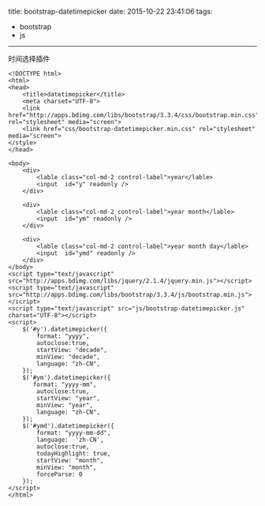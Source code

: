 title: bootstrap-datetimepicker
date: 2015-10-22 23:41:06
tags:
- bootstrap
- js
---
时间选择插件
<!--more-->

	<!DOCTYPE html>
	<html>
	<head>
	    <title>datetimepicker</title>
	    <meta charset="UTF-8">
	    <link href="http://apps.bdimg.com/libs/bootstrap/3.3.4/css/bootstrap.min.css" rel="stylesheet" media="screen">
	    <link href="css/bootstrap-datetimepicker.min.css" rel="stylesheet" media="screen">
	</style>
	</head>
	
	<body>
	    <div>
	        <lable class="col-md-2 control-label">year</lable>
	        <input  id="y" readonly /> 
	    </div>
	
	    <div>
	        <lable class="col-md-2 control-label">year month</lable>
	        <input  id="ym" readonly /> 
	    </div>
	     
	    <div>
	        <lable class="col-md-2 control-label">year month day</lable>
	        <input  id="ymd" readonly /> 
	    </div>
	</body>
	<script type="text/javascript" src="http://apps.bdimg.com/libs/jquery/2.1.4/jquery.min.js"></script>
	<script type="text/javascript" src="http://apps.bdimg.com/libs/bootstrap/3.3.4/js/bootstrap.min.js"></script>
	<script type="text/javascript" src="js/bootstrap-datetimepicker.js" charset="UTF-8"></script>
	<script>
	    $('#y').datetimepicker({
	        format: "yyyy",
	        autoclose:true,
	        startView: "decade",
	        minView: "decade",
	        language: "zh-CN",
	    });
	    $('#ym').datetimepicker({
	       format: "yyyy-mm",
	        autoclose:true,
	        startView: "year",
	        minView: "year",
	        language: "zh-CN",
	    });
	    $('#ymd').datetimepicker({
	        format: "yyyy-mm-dd",
	        language:  'zh-CN',
	        autoclose:true,
	        todayHighlight: true,
	        startView: "month",
	        minView: "month",
	        forceParse: 0
	    });
	</script>
	</html>
